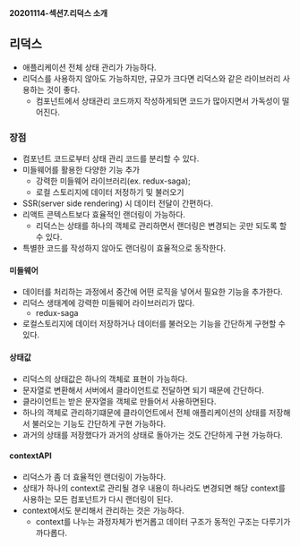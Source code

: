 **20201114-섹션7.리덕스 소개**

## 리덕스
- 애플리케이션 전체 상태 관리가 가능하다.
- 리덕스를 사용하지 않아도 가능하지만, 규모가 크다면 리덕스와 같은 라이브러리 사용하는 것이 좋다.
  - 컴포넌트에서 상태관리 코드까지 작성하게되면 코드가 많아지면서 가독성이 떨어진다.

### 장점 
- 컴포넌트 코드로부터 상태 관리 코드를 분리할 수 있다.
- 미들웨어를 활용한 다양한 기능 추가
  - 강력한 미들웨어 라이브러리(ex. redux-saga);
  - 로컬 스토리지에 데이터 저정하기 및 불러오기
- SSR(server side rendering) 시 데이터 전달이 간편하다.
- 리액트 콘텍스트보다 효율적인 랜더링이 가능하다.
  - 리덕스는 상태를 하나의 객체로 관리하면서 랜더링은 변경되는 곳만 되도록 할 수 있다.
- 특별한 코드를 작성하지 않아도 랜더링이 효율적으로 동작한다.

#### 미들웨어
- 데이터를 처리하는 과정에서 중간에 어떤 로직을 넣어서 필요한 기능을 추가한다.
- 리덕스 생태계에 강력한 미들웨어 라이브러리가 많다.
  - redux-saga
- 로컬스토리지에 데이터 저장하거나 데이터를 불러오는 기능을 간단하게 구현할 수 있다.

#### 상태값
- 리덕스의 상태값은 하나의 객체로 표현이 가능하다.
- 문자열로 변환해서 서버에서 클라이언트로 전달하면 되기 때문에 간단하다.
- 클라이언트는 받은 문자열을 객체로 만들어서 사용하면된다.
- 하나의 객체로 관리하기떄문에 클라이언트에서 전체 애플리케이션의 상태를 저장해서 불러오는 기능도 간단하게 구현 가능하다.
- 과거의 상태를 저장했다가 과거의 상태로 돌아가는 것도 간단하게 구현 가능하다.

#### contextAPI
- 리덕스가 좀 더 효율적인 랜더링이 가능하다.
- 상태가 하나의 context로 관리될 경우 내용이 하나라도 변경되면 해당 context를 사용하는 모든 컴포넌트가 다시 랜더링이 된다.
- context에서도 분리해서 관리하는 것은 가능하다.
  - context를 나누는 과정자체가 번거롭고 데이터 구조가 동적인 구조는 다루기가 까다롭다.